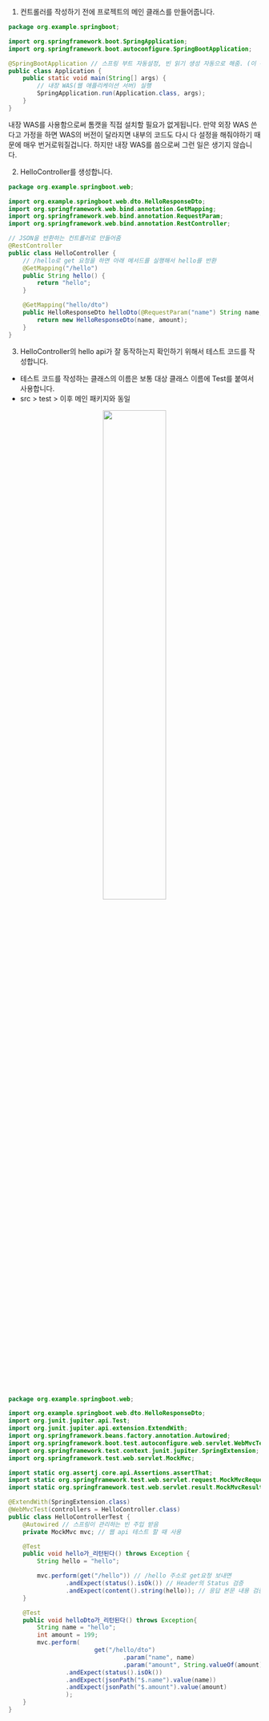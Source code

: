 1. 컨트롤러를 작성하기 전에 프로젝트의 메인 클래스를 만들어줍니다.

```java
package org.example.springboot;

import org.springframework.boot.SpringApplication;
import org.springframework.boot.autoconfigure.SpringBootApplication;

@SpringBootApplication // 스프링 부트 자동설정, 빈 읽기 생성 자동으로 해줌. (이 위치부터 설정들 읽어나감.)
public class Application {
    public static void main(String[] args) {
        // 내장 WAS(웹 애플리케이션 서버) 실행
        SpringApplication.run(Application.class, args);
    }
}

```

내장 WAS를 사용함으로써 톰캣을 직접 설치할 필요가 없게됩니다. 만약 외장 WAS 쓴다고 가정을 하면 WAS의 버전이 달라지면 내부의 코드도 다시 다 설정을 해줘야하기 때문에 매우 번거로워질겁니다. 하지만 내장 WAS를 씀으로써 그런 일은 생기지 않습니다.

2. HelloController를 생성합니다.

```java
package org.example.springboot.web;

import org.example.springboot.web.dto.HelloResponseDto;
import org.springframework.web.bind.annotation.GetMapping;
import org.springframework.web.bind.annotation.RequestParam;
import org.springframework.web.bind.annotation.RestController;

// JSON을 반환하는 컨트롤러로 만들어줌
@RestController
public class HelloController {
    // /hello로 get 요청을 하면 아래 메서드를 실행해서 hello를 반환
    @GetMapping("/hello")
    public String hello() {
        return "hello";
    }

    @GetMapping("hello/dto")
    public HelloResponseDto helloDto(@RequestParam("name") String name, @RequestParam("amount") int amount) {
        return new HelloResponseDto(name, amount);
    }
}

```

3. HelloController의 hello api가 잘 동작하는지 확인하기 위해서 테스트 코드를 작성합니다.

- 테스트 코드를 작성하는 클래스의 이름은 보통 대상 클래스 이름에 Test를 붙여서 사용합니다.
- src > test > 이후 메인 패키지와 동일
<center>
  <img
    src="https://github.com/user-attachments/assets/45c7e521-f838-4d46-8b09-3a4713bbd13c"
    width="50%"
  />
</center>

```java
package org.example.springboot.web;

import org.example.springboot.web.dto.HelloResponseDto;
import org.junit.jupiter.api.Test;
import org.junit.jupiter.api.extension.ExtendWith;
import org.springframework.beans.factory.annotation.Autowired;
import org.springframework.boot.test.autoconfigure.web.servlet.WebMvcTest;
import org.springframework.test.context.junit.jupiter.SpringExtension;
import org.springframework.test.web.servlet.MockMvc;

import static org.assertj.core.api.Assertions.assertThat;
import static org.springframework.test.web.servlet.request.MockMvcRequestBuilders.get;
import static org.springframework.test.web.servlet.result.MockMvcResultMatchers.*;

@ExtendWith(SpringExtension.class)
@WebMvcTest(controllers = HelloController.class)
public class HelloControllerTest {
    @Autowired // 스프링이 관리하는 빈 주입 받음
    private MockMvc mvc; // 웹 api 테스트 할 때 사용

    @Test
    public void hello가_리턴된다() throws Exception {
        String hello = "hello";

        mvc.perform(get("/hello")) // /hello 주소로 get요청 보내면
                .andExpect(status().isOk()) // Header의 Status 검증
                .andExpect(content().string(hello)); // 응답 본문 내용 검증
    }

    @Test
    public void helloDto가_리턴된다() throws Exception{
        String name = "hello";
        int amount = 199;
        mvc.perform(
                        get("/hello/dto")
                                .param("name", name)
                                .param("amount", String.valueOf(amount)))
                .andExpect(status().isOk())
                .andExpect(jsonPath("$.name").value(name))
                .andExpect(jsonPath("$.amount").value(amount)
                );
    }
}

```

